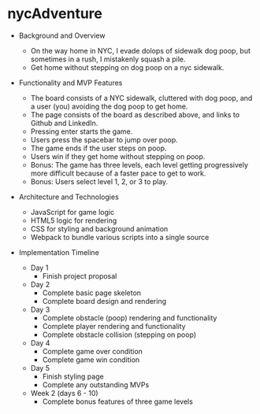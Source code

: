 # nycAdventure
* Background and Overview
    * On the way home in NYC, I evade dolops of sidewalk dog poop, but sometimes in a rush, I mistakenly squash a pile. 
    * Get home without stepping on dog poop on a nyc sidewalk.
* Functionality and MVP Features
    * The board consists of a NYC sidewalk, cluttered with dog poop, and a user (you) avoiding the dog poop to get home.
    * The page consists of the board as described above, and links to Github and LinkedIn.
    * Pressing enter starts the game.
    * Users press the spacebar to jump over poop.
    * The game ends if the user steps on poop.
    * Users win if they get home without stepping on poop.
    * Bonus:  The game has three levels, each level getting progressively more difficult because of a faster pace to get to work.
    * Bonus:  Users select level 1, 2, or 3 to play.

* Architecture and Technologies
    * JavaScript for game logic
    * HTML5 logic for rendering
    * CSS for styling and background animation
    * Webpack to bundle various scripts into a single source
      
*   Implementation Timeline
    * Day 1
        * Finish project proposal
    * Day 2
        * Complete basic page skeleton
        * Complete board design and rendering
    * Day 3
        * Complete obstacle (poop) rendering and functionality
        * Complete player rendering and functionality
        * Complete obstacle collision (stepping on poop)
    * Day 4
        * Complete game over condition
        * Complete game win condition
    * Day 5
        * Finish styling page
        * Complete any outstanding MVPs
    * Week 2 (days 6 - 10)
        * Complete bonus features of three game levels
